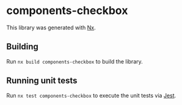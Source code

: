 # components-checkbox

This library was generated with [Nx](https://nx.dev).

## Building

Run `nx build components-checkbox` to build the library.

## Running unit tests

Run `nx test components-checkbox` to execute the unit tests via [Jest](https://jestjs.io).
